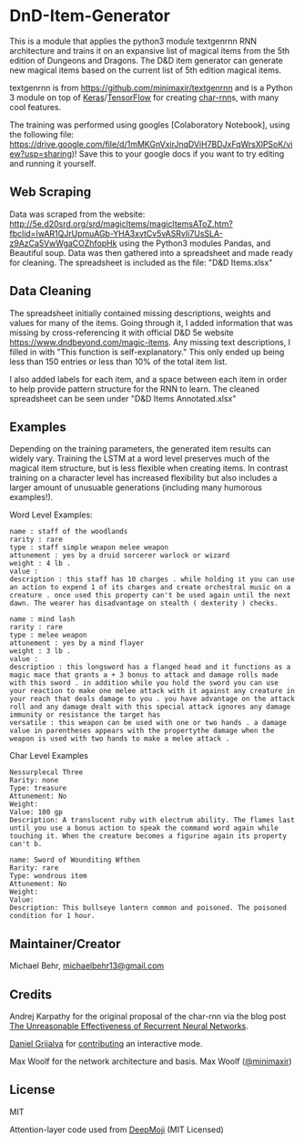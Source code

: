 # DnD-Item-Generator
This is a module that applies the python3 module textgenrnn RNN architecture and trains it on an expansive list of magical items from the 5th edition of Dungeons and Dragons. The D&amp;D item generator can generate new magical items based on the current list of 5th edition magical items.


textgenrnn is from https://github.com/minimaxir/textgenrnn and is a Python 3 module on top of [Keras](https://github.com/fchollet/keras)/[TensorFlow](https://www.tensorflow.org) for creating [char-rnn](http://karpathy.github.io/2015/05/21/rnn-effectiveness/)s, with many cool features.

The training was performed using googles [Colaboratory Notebook], using the following file: https://drive.google.com/file/d/1mMKGnVxirJnqDViH7BDJxFqWrsXlPSoK/view?usp=sharing)!
Save this to your google docs if you want to try editing and running it yourself.

## Web Scraping
Data was scraped from the website: http://5e.d20srd.org/srd/magicItems/magicItemsAToZ.htm?fbclid=IwAR1QJrUpmuAGb-YHA3xvtCv5vASRvIi7UsSLA-z9AzCa5VwWgaCOZhfopHk using the Python3 modules Pandas, and Beautiful soup. Data was then gathered into a spreadsheet and made ready for cleaning. The spreadsheet is included as the file: "D&D Items.xlsx"

## Data Cleaning
The spreadsheet initially contained missing descriptions, weights and values for many of the items. Going through it, I added information that was missing by cross-referencing it with official D&D 5e website https://www.dndbeyond.com/magic-items. Any missing text descriptions, I filled in with "This function is self-explanatory." This only ended up being less than 150 entries or less than 10% of the total item list.

I also added labels for each item, and a space between each item in order to help provide pattern structure for the RNN to learn. The cleaned spreadsheet can be seen under "D&D Items Annotated.xlsx"

## Examples

Depending on the training parameters, the generated item results can widely vary. Training the LSTM at a word level preserves much of the magical item structure, but is less flexible when creating items. In contrast training on a character level has increased flexibility but also includes a larger amount of unusuable generations (including many humorous examples!). 

Word Level Examples:

```
name : staff of the woodlands
rarity : rare
type : staff simple weapon melee weapon
attunement : yes by a druid sorcerer warlock or wizard
weight : 4 lb .
value :
description : this staff has 10 charges . while holding it you can use an action to expend 1 of its charges and create orchestral music on a creature . once used this property can't be used again until the next dawn. The wearer has disadvantage on stealth ( dexterity ) checks.

name : mind lash
rarity : rare
type : melee weapon
attunement : yes by a mind flayer
weight : 3 lb .
value :
description : this longsword has a flanged head and it functions as a magic mace that grants a + 3 bonus to attack and damage rolls made with this sword . in addition while you hold the sword you can use your reaction to make one melee attack with it against any creature in your reach that deals damage to you . you have advantage on the attack roll and any damage dealt with this special attack ignores any damage immunity or resistance the target has
versatile : this weapon can be used with one or two hands . a damage value in parentheses appears with the propertythe damage when the weapon is used with two hands to make a melee attack .
```

Char Level Examples

```
Nessurplecal Three
Rarity: none
Type: treasure
Attunement: No
Weight: 
Value: 100 gp
Description: A translucent ruby with electrum ability. The flames last until you use a bonus action to speak the command word again while touching it. When the creature becomes a figurine again its property can't b.

name: Sword of Wounditing Wfthen
Rarity: rare
Type: wondrous item
Attunement: No
Weight: 
Value: 
Description: This bullseye lantern common and poisoned. The poisoned condition for 1 hour.
```




## Maintainer/Creator

Michael Behr, michaelbehr13@gmail.com

## Credits

Andrej Karpathy for the original proposal of the char-rnn via the blog post [The Unreasonable Effectiveness of Recurrent Neural Networks](http://karpathy.github.io/2015/05/21/rnn-effectiveness/).

[Daniel Grijalva](https://github.com/Juanets) for [contributing](https://github.com/minimaxir/textgenrnn/pull/52) an interactive mode.

Max Woolf for the network architecture and basis. Max Woolf ([@minimaxir](http://minimaxir.com))

## License

MIT

Attention-layer code used from [DeepMoji](https://github.com/bfelbo/DeepMoji) (MIT Licensed)
